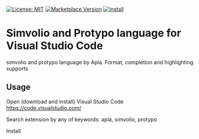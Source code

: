 [![License: MIT](https://img.shields.io/badge/license-MIT-orange.svg)](LICENSE.md) [![Marketplace Version](https://vsmarketplacebadge.apphb.com/version/hy6.simvolio-support.svg)](https://marketplace.visualstudio.com/items?itemName=hy6.simvolio-support) [![Install](https://vsmarketplacebadge.apphb.com/installs/hy6.simvolio-support.svg)](https://marketplace.visualstudio.com/items?itemName=hy6.simvolio-support)

# Simvolio and Protypo language for Visual Studio Code

simvolio and protypo language by Apla. Format, completion and highlighting supports

## Usage

Open (download and install) Visual Studio Code https://code.visualstudio.com/

Search extension by any of keywords: apla, simvolio, protypo

Install
